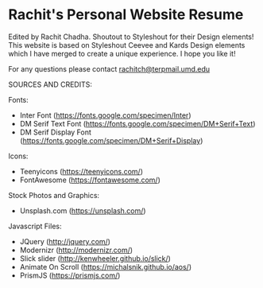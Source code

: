 # Rachit's Personal Website Resume 

Edited by Rachit Chadha. 
Shoutout to Styleshout for their Design elements! This website is based on Styleshout Ceevee and Kards Design elements which I have merged to create a unique experience. I hope you like it! 


For any questions please contact rachitch@terpmail.umd.edu

SOURCES AND CREDITS:

Fonts:
 - Inter Font (https://fonts.google.com/specimen/Inter)
 - DM Serif Text Font (https://fonts.google.com/specimen/DM+Serif+Text)
 - DM Serif Display Font (https://fonts.google.com/specimen/DM+Serif+Display)

Icons:
 - Teenyicons (https://teenyicons.com/)
 - FontAwesome (https://fontawesome.com/)

Stock Photos and Graphics:
 - Unsplash.com (https://unsplash.com/)

Javascript Files:
 - JQuery (http://jquery.com/)
 - Modernizr (http://modernizr.com/)
 - Slick slider (http://kenwheeler.github.io/slick/)
 - Animate On Scroll (https://michalsnik.github.io/aos/)
 - PrismJS (https://prismjs.com/)
